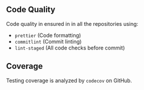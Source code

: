 ## Code Quality

Code quality in ensured in in all the repositories using:

- `prettier` (Code formatting)
- `commitlint` (Commit linting)
- `lint-staged` (All code checks before commit)

## Coverage

Testing coverage is analyzed by `codecov` on GitHub.
